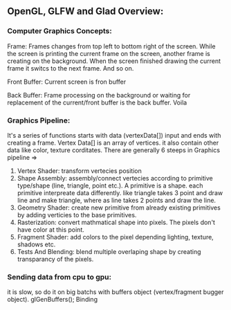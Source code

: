## OpenGL, GLFW and Glad Overview:


### Computer Graphics Concepts:

Frame: Frames changes from top left to bottom right of the screen. While the screen is printing the current frame on the screen, another frame is creating on the background. When the screen finished drawing the current frame it switcs to the next frame. And so on.

Front Buffer: Current screen is fron buffer

Back Buffer: Frame processing on the background or waiting for replacement of the current/front buffer is the back buffer. Voila

### Graphics Pipeline: 
It's a series of functions starts with data (vertexData[]) input and ends with creating a frame. Vertex Data[] is an array of vertices. it also contain other data like color, texture corditates. There are generally 6 steeps in Graphics pipeline =>
1. Vertex Shader: transform vertecies position
2. Shape Assembly: assembly/connect vertecies according to primitive type/shape (line, triangle, point etc.). A primitive is a shape. each primitive interpreate data differently. like triangle takes 3 point and draw line and make triangle, where as line takes 2 points and draw the line.
3. Geometry Shader: create new primitive from already existing primitives by adding verticies to the base primitives.
4. Rasterization: convert mathmatical shape into pixels. The pixels don't have color at this point.
5. Fragment Shader: add colors to the pixel depending lighting, texture, shadows etc.
6. Tests And Blending: blend multiple overlaping shape by creating transparancy of the pixels.

### Sending data from cpu to gpu:
it is slow, so do it on big batchs with buffers object (vertex/fragment bugger object). glGenBuffers();
Binding
